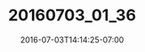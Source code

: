 ---
title: "20160703_01_36"
date: 2016-07-03T14:14:25-07:00
draft: false
location: Queets, WA
img_url: https://d17enza3bfujl8.cloudfront.net/20160703_01_36.jpg
original_fn: ""
tags:
- Olympic Peninsula, WA

---